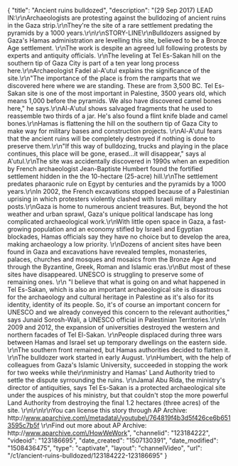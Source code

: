 {
    "title": "Ancient ruins bulldozed",
    "description": "(29 Sep 2017) LEAD IN:\r\nArchaeologists are protesting against the bulldozing of ancient ruins in the Gaza strip.\r\nThey're the site of a rare settlement predating the pyramids by a 1000 years.\r\n\r\nSTORY-LINE\r\nBulldozers assigned by Gaza's Hamas administration are levelling this site, believed to be a Bronze Age settlement. \r\nThe work is despite an agreed lull following protests by experts and antiquity officials. \r\nThe leveling at Tel Es-Sakan hill on the southern tip of Gaza City is part of a ten year long process here.\r\nArchaeologist Fadel al-A'utul explains the significance of the site.\r\n\"The importance of the place is from the ramparts that we discovered here where we are standing. These are from 3,500 BC. Tel Es-Sakan site is one of the most important in Palestine, 3500 years old, which means 1,000 before the pyramids. We also have discovered camel bones here,\" he says.\r\nAl-A'utul shows salvaged fragments that he used to reassemble two thirds of a jar. He's also found a flint knife blade and camel bones.\r\nHamas is flattening the hill on the southern tip of Gaza City to make way for military bases and construction projects. \r\nAl-A'utul fears that the ancient ruins will be completely destroyed if nothing is done to preserve them.\r\n\"If this way of bulldozing, trucks and playing in the place continues, this place will be gone, erased...it will disappear,\" says al A'utul.\r\nThe site was accidentally discovered in 1990s when an expedition by French archaeologist Jean-Baptiste Humbert found the fortified settlement hidden in the the 10-hectare (25-acre) hill.\r\nThe settlement predates pharaonic rule on Egypt by centuries and the pyramids by a 1000 years.\r\nIn 2002, the French excavations stopped because of a Palestinian uprising in which protesters violently clashed with Israeli military posts.\r\nGaza is home to numerous ancient treasures. But, beyond the hot weather and urban sprawl, Gaza's unique political landscape has long complicated archaeological work.\r\nWith little open space in Gaza, a fast-growing population and an economy stifled by Israeli and Egyptian blockades, Hamas officials say they have no choice but to develop the area, making archaeology a low priority. \r\nDozens of ancient sites have been found in Gaza and excavations have revealed temples, monasteries, palaces, churches and mosques and mosaics from the Bronze Age and through the Byzantine, Greek, Roman and Islamic eras.\r\nBut most of these sites have disappeared. UNESCO is struggling to preserve some of remaining ones. \r\n \"I believe that what is going on and what happened in Tel Es-Sakan, which is also an important archaeological site is disastrous for the archaeology and cultural heritage in Palestine as it's also for its identity, identity of its people. So, it's of course an important concern for UNESCO and we already conveyed this concern to the relevant authorities,\" says  Junaid Sorosh-Wali, a UNESCO official in Palestinian Territories.\r\nIn 2009 and 2012, the expansion of universities destroyed the western and northern facades of Tel El-Sakan. \r\nPeople displaced during three wars between Hamas and Israel set up temporary dwellings on the eastern side. \r\nThe southern front remained, but Hamas authorities decided to flatten it. \r\nThe bulldozer work started in early August. \r\nHumbert, with the help of colleagues from Gaza's Islamic University, succeeded in stopping the work for two weeks while the\r\nministry and Hamas' Land Authority tried to settle the dispute syrrounding the ruins. \r\nJamal Abu Rida, the ministry's director of antiquities, says Tel Es-Sakan is a protected archaeological site under the auspices of his ministry, but that couldn't stop the more powerful Land Authority from destroying the final 1.2 hectares (three acres) of the site. \r\n\r\n\r\nYou can license this story through AP Archive: http:\/\/www.aparchive.com\/metadata\/youtube\/764819f4b3d5f426ce6b6513595c7b5f \r\nFind out more about AP Archive: http:\/\/www.aparchive.com\/HowWeWork",
    "channelid": "123184222",
    "videoid": "123186695",
    "date_created": "1507130391",
    "date_modified": "1508436475",
    "type": "captivate",
    "layout": "channelVideo",
    "url": "\/c1\/ancient-ruins-bulldozed\/123184222-123186695"
}